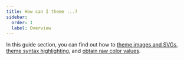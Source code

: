 ```yaml
---
title: How can I theme ...?
sidebar:
  order: 1
  label: Overview
---
```


In this guide section, you can find out how to [theme images and SVGs](/userstyle-creation/guides/images-and-svgs/), [theme syntax highlighting](/userstyle-creation/guides/syntax-highlighting/), and [obtain raw color values](/userstyle-creation/guides/raw-color-values/).
